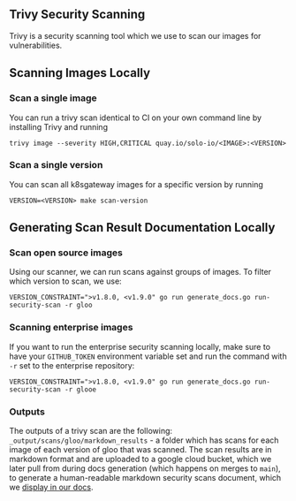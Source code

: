## Trivy Security Scanning

Trivy is a security scanning tool which we use to scan our images for vulnerabilities.

## Scanning Images Locally
### Scan a single image
You can run a trivy scan identical to CI on your own command line by installing Trivy and running
```shell
trivy image --severity HIGH,CRITICAL quay.io/solo-io/<IMAGE>:<VERSION>
```

### Scan a single version
You can scan all k8sgateway images for a specific version by running
```shell
VERSION=<VERSION> make scan-version
```

## Generating Scan Result Documentation Locally
### Scan open source images
Using our scanner, we can run scans against groups of images. To filter which version to scan, we use:
```shell
VERSION_CONSTRAINT=">v1.8.0, <v1.9.0" go run generate_docs.go run-security-scan -r gloo
```

### Scanning enterprise images
If you want to run the enterprise security scanning locally, make sure to have your `GITHUB_TOKEN` environment variable set and run the command with `-r` set to the enterprise repository:
```shell
VERSION_CONSTRAINT=">v1.8.0, <v1.9.0" go run generate_docs.go run-security-scan -r glooe
```

### Outputs
The outputs of a trivy scan are the following:
`_output/scans/gloo/markdown_results` - a folder which has scans for each image of each version of gloo that was scanned. The scan results are in markdown format
and are uploaded to a google cloud bucket, which we later pull from during docs generation (which happens on merges to `main`), to generate a human-readable markdown
security scans document, which we [display in our docs](https://docs.solo.io/gloo-edge/main/reference/security-updates/open_source/).